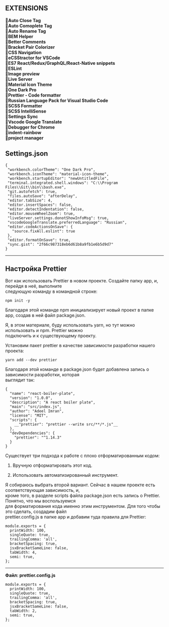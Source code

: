 ## EXTENSIONS 
:wrench:**Auto Close Tag**    
:wrench:**Auto Comoplete Tag**    
:wrench:**Auto Rename Tag**    
:wrench:**BEM Helper**    
:wrench:**Better Comments**    
:wrench:**Bracket Pair Colorizer**    
:wrench:**CSS Navigation**    
:wrench:**eCSStractor for VSCode**    
:wrench:**ES7 React/Redux/GraphQL/React-Native snippets**    
:wrench:**ESLint**    
:wrench:**Image preview**    
:wrench:**Live Server**    
:wrench:**Material Icon Theme**    
:wrench:**One Dark Pro**    
:wrench:**Prettier - Code formatter**    
:wrench:**Russian Language Pack for Visual Studio Code**    
:wrench:**SCSS Formatter**    
:wrench:**SCSS IntelliSense**    
:wrench:**Settings Sync**    
:wrench:**Vscode Google Translate**    
:wrench:**Debugger for Chrome**    
:wrench:**indent-rainbow**   
:wrench:**project manager**   
 ## Settings.json
 ```
{    
  "workbench.colorTheme": "One Dark Pro",    
  "workbench.iconTheme": "material-icon-theme",    
  "workbench.startupEditor": "newUntitledFile",    
  "terminal.integrated.shell.windows": "C:\\Program Files\\Git\\bin\\bash.exe",    
  "git.autofetch": true,    
  "files.autoSave": "afterDelay",    
  "editor.tabSize": 4,    
  "editor.insertSpaces": false,    
  "editor.detectIndentation": false,    
  "editor.mouseWheelZoom": true,    
  "liveServer.settings.donotShowInfoMsg": true,    
  "vscodeGoogleTranslate.preferredLanguage": "Russian",    
  "editor.codeActionsOnSave": {    
    "source.fixAll.eslint": true    
  },    
  "editor.formatOnSave": true,    
  "sync.gist": "2f66c987318eb6d61b8a9fb1e6b5d9d7"    
}    
```
***
## Настройка Prettier
Вот как использовать Prettier в новом проекте. Создайте папку app, и, перейдя в неё, выполните    
следующую команду в командной строке:
```
npm init -y    
```
Благодаря этой команде npm инициализирует новый проект в папке app, создав в ней файл package.json.    
    
Я, в этом материале, буду использовать yarn, но тут можно использовать и npm. Prettier можно    
подключить и к существующему проекту.    
    
Установим пакет prettier в качестве зависимости разработки нашего проекта:    
```
yarn add --dev prettier    
```    
Благодаря этой команде в package.json будет добавлена запись о зависимости разработки, которая    
выглядит так:    
```
{    
  "name": "react-boiler-plate",    
  "version": "1.0.0",    
  "description": "A react boiler plate",    
  "main": "src/index.js",    
  "author": "Adeel Imran",    
  "license": "MIT",    
  "scripts": {    
    __"prettier": "prettier --write src/**/*.js"__   
  },    
  "devDependencies": {    
    "prettier": "^1.14.3"    
  }    
}    
```    
Существует три подхода к работе с плохо отформатированным кодом:    
1. Вручную отформатировать этот код.    
    
2. Использовать автоматизированный инструмент.       
    
Я собираюсь выбрать второй вариант. Сейчас в нашем проекте есть соответствующая зависимость, и,    
кроме того, в разделе scripts файла package.json есть запись о Prettier. Понятно, что мы воспользуемся    
для форматирования кода именно этим инструментом. Для того чтобы это сделать, создадим файл    
prettier.config.js в папке app и добавим туда правила для Prettier:    
    
```    
module.exports = {    
  printWidth: 100,    
  singleQuote: true,    
  trailingComma: 'all',    
  bracketSpacing: true,    
  jsxBracketSameLine: false,    
  tabWidth: 4,    
  semi: true,    
};    
```   
***
**Файл: prettier.config.js**
```
module.exports = {    
  printWidth: 100,    
  singleQuote: true,    
  trailingComma: 'all',    
  bracketSpacing: true,    
  jsxBracketSameLine: false,    
  tabWidth: 2,    
  semi: true,    
};    
```
